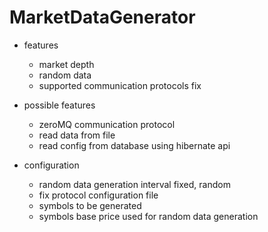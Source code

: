 # MarketDataGenerator

* features
    - market depth
    - random data
    - supported communication protocols
        fix

* possible features
    - zeroMQ communication protocol
    - read data from file
    - read config from database using hibernate api

* configuration
    - random data generation interval
         fixed, random
    - fix protocol configuration file
    - symbols to be generated
    - symbols base price used for random data generation
